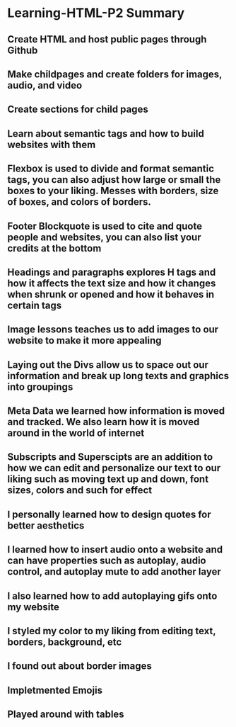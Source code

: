 # Learning-HTML-P2 Summary

## Create HTML and host public pages through Github
## Make childpages and create folders for images, audio, and video
## Create sections for child pages
## Learn about semantic tags and how to build websites with them
## Flexbox is used to divide and format semantic tags, you can also adjust how large or small the boxes to your liking. Messes with borders, size of boxes, and colors of borders.
## Footer Blockquote is used to cite and quote people and websites, you can also list your credits at the bottom
## Headings and paragraphs explores H tags and how it affects the text size and how it changes when shrunk or opened and how it behaves in certain tags
## Image lessons teaches us to add images to our website to make it more appealing
## Laying out the Divs allow us to space out our information and break up long texts and graphics into groupings
## Meta Data we learned how information is moved and tracked. We also learn how it is moved around in the world of internet
## Subscripts and Superscipts are an addition to how we can edit and personalize our text to our liking such as moving text up and down, font sizes, colors and such for effect

## I personally learned how to design quotes for better aesthetics 
## I learned how to insert audio onto a website and can have properties such as autoplay, audio control, and autoplay mute to add another layer
## I also learned how to add autoplaying gifs onto my website
## I styled my color to my liking from editing text, borders, background, etc
## I found out about border images
## Impletmented Emojis
## Played around with tables 
